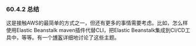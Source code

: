 ### 60.4.2 总结

这是接触AWS的最简单的方式之一，但还有更多的事情需要考虑。比如，怎么样使用Elastic Beanstalk maven插件代替CLI，把Elastic Beanstalk集成到CI/CD工具中，等等。有一个[博客](https://exampledriven.wordpress.com/2017/01/09/spring-boot-aws-elastic-beanstalk-example/)详细地讨论了这些主题。
